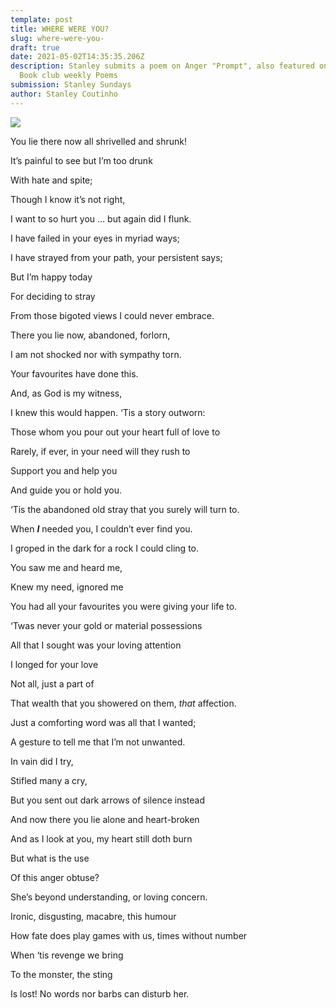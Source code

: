 ```yaml
---
template: post
title: WHERE WERE YOU?
slug: where-were-you-
draft: true
date: 2021-05-02T14:35:35.206Z
description: Stanley submits a poem on Anger "Prompt", also featured on Margao
  Book club weekly Poems
submission: Stanley Sundays
author: Stanley Coutinho
---
```

![](/media/amel-majanovic-cmytournib4-unsplash.jpeg)

You lie there now all shrivelled and shrunk!

It’s painful to see but I’m too drunk

With hate and spite;

Though I know it’s not right,

I want to so hurt you … but again did I flunk.

I have failed in your eyes in myriad ways;

I have strayed from your path, your persistent says;

But I’m happy today

For deciding to stray

From those bigoted views I could never embrace.

There you lie now, abandoned, forlorn,

I am not shocked nor with sympathy torn.

Your favourites have done this.

And, as God is my witness,

I knew this would happen. ‘Tis a story outworn:

Those whom you pour out your heart full of love to

Rarely, if ever, in your need will they rush to

Support you and help you

And guide you or hold you.

‘Tis the abandoned old stray that you surely will turn to.

When ***I*** needed you, I couldn’t ever find you.

I groped in the dark for a rock I could cling to.

You saw me and heard me,

Knew my need, ignored me

You had all your favourites you were giving your life to.

‘Twas never your gold or material possessions

All that I sought was your loving attention

I longed for your love

Not all, just a part of

That wealth that you showered on them, *that* affection.

Just a comforting word was all that I wanted;

A gesture to tell me that I’m not unwanted.

In vain did I try,

Stifled many a cry,

But you sent out dark arrows of silence instead

And now there you lie alone and heart-broken

And as I look at you, my heart still doth burn

But what is the use

Of this anger obtuse?

She’s beyond understanding, or loving concern.

Ironic, disgusting, macabre, this humour

How fate does play games with us, times without number

When ‘tis revenge we bring

To the monster, the sting

Is lost! No words nor barbs can disturb her.